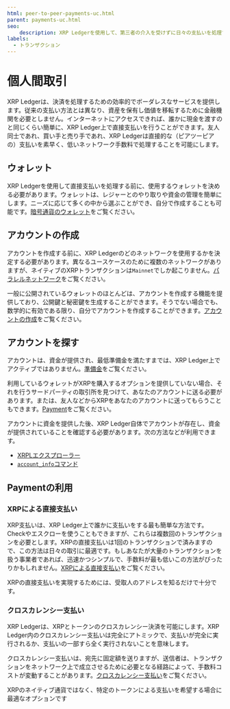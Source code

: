```yaml
---
html: peer-to-peer-payments-uc.html
parent: payments-uc.html
seo:
    description: XRP Ledgerを使用して、第三者の介入を受けずに日々の支払いを処理することができます。
labels:
  - トランザクション
---
```

# 個人間取引

XRP Ledgerは、決済を処理するための効率的でボーダレスなサービスを提供します。従来の支払い方法とは異なり、資産を保有し価値を移転するために金融機関を必要としません。インターネットにアクセスできれば、誰かに現金を渡すのと同じくらい簡単に、XRP Ledger上で直接支払いを行うことができます。友人同士であれ、買い手と売り手であれ、XRP Ledgerは直接的な（ピアツーピアの）支払いを素早く、低いネットワーク手数料で処理することを可能にします。


## ウォレット

XRP Ledgerを使用して直接支払いを処理する前に、使用するウォレットを決める必要があります。ウォレットは、レジャーとのやり取りや資金の管理を簡単にします。ニーズに応じて多くの中から選ぶことができ、自分で作成することも可能です。[暗号通貨のウォレット](../../introduction/crypto-wallets.md)をご覧ください。


## アカウントの作成

アカウントを作成する前に、XRP Ledgerのどのネットワークを使用するかを決定する必要があります。異なるユースケースのために複数のネットワークがありますが、ネイティブのXRPトランザクションは`Mainnet`でしか起こりません。[パラレルネットワーク](../../concepts/networks-and-servers/parallel-networks.md)をご覧ください。

一般に公開されているウォレットのほとんどは、アカウントを作成する機能を提供しており、公開鍵と秘密鍵を生成することができます。そうでない場合でも、数学的に有効である限り、自分でアカウントを作成することができます。[アカウントの作成](../../concepts/accounts/accounts.md#creating-accounts)をご覧ください。


## アカウントを探す

アカウントは、資金が提供され、最低準備金を満たすまでは、XRP Ledger上でアクティブではありません。[準備金](../../concepts/accounts/reserves.md)をご覧ください。

利用しているウォレットがXRPを購入するオプションを提供していない場合、それを行うサードパーティの取引所を見つけて、あなたのアカウントに送る必要があります。または、友人などからXRPをあなたのアカウントに送ってもらうこともできます。[Payment](../../references/protocol/transactions/types/payment.md)をご覧ください。

アカウントに資金を提供した後、XRP Ledger自体でアカウントが存在し、資金が提供されていることを確認する必要があります。次の方法などが利用できます。

  - [XRPLエクスプローラー](https://livenet.xrpl.org/)
  - [`account_info`コマンド](../../references/http-websocket-apis/public-api-methods/account-methods/account_info.md)


## Paymentの利用


### XRPによる直接支払い

XRP支払いは、XRP Ledger上で誰かに支払いをする最も簡単な方法です。Checkやエスクローを使うこともできますが、これらは複数回のトランザクションを必要とします。XRPの直接支払いは1回のトランザクションで済みますので、この方法は日々の取引に最適です。もしあなたが大量のトランザクションを扱う事業者であれば、迅速かつシンプルで、手数料が最も低いこの方法がぴったりかもしれません。[XRPによる直接支払い](../../concepts/payment-types/direct-xrp-payments.md)をご覧ください。

XRPの直接支払いを実現するためには、受取人のアドレスを知るだけで十分です。


### クロスカレンシー支払い

XRP Ledgerは、XRPとトークンのクロスカレンシー決済を可能にします。XRP Ledger内のクロスカレンシー支払いは完全にアトミックで、支払いが完全に実行されるか、支払いの一部すら全く実行されないことを意味します。

クロスカレンシー支払いは、宛先に固定額を送りますが、送信者は、トランザクションをネットワーク上で成立させるために必要となる経路によって、手数料コストが変動することがあります。[クロスカレンシー支払い](../../concepts/payment-types/cross-currency-payments.md)をご覧ください。

XRPのネイティブ通貨ではなく、特定のトークンによる支払いを希望する場合に最適なオプションです
